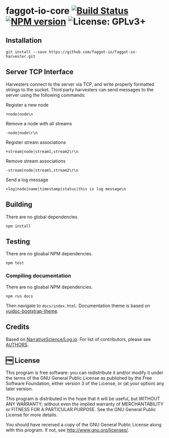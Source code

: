 faggot-io-core [![Build Status](https://travis-ci.org/faggot-io/faggot-io-core.svg)](https://travis-ci.org/faggot-io/faggot-io-core) [![NPM version](https://badge.fury.io/js/faggot-io-core.svg)](http://badge.fury.io/js/faggot-io-core) ![License: GPLv3+](http://img.shields.io/badge/license-GPLv3%2B-brightgreen.svg)
=================================================

## Installation

    git install --save https://github.com/faggot-io/faggot-io-harvester.git

## Server TCP Interface

Harvesters connect to the server via TCP, and write properly formatted strings to the socket.  Third party harvesters can send messages to the server using the following commands:

Register a new node

    +node|node\n

Remove a node with all streams

    -node|node\r\n

Register stream associations

    +stream|node|stream1,stream2\r\n

Remove stream associations

    -stream|node|stream1,stream2\r\n

Send a log message

    +log|node|name|timestamp|status|this is log message\n

## Building

There are no global dependencies

    npm install

## Testing

There are no gloabal NPM dependencies.

    npm test

### Compiling documentation

There are no gloabal NPM dependencies.

    npm run docs

Then navigate to `docs/index.html`. Documentation theme is based on [yuidoc-bootstrap-theme](https://www.npmjs.org/package/yuidoc-bootstrap-theme).

## Credits

Based on [NarrativeScience/Log.io](https://github.com/NarrativeScience/Log.io). For list of contributors, please see [AUTHORS](AUTHORS).

## :free: License

This program is free software: you can redistribute it and/or modify
it under the terms of the GNU General Public License as published by
the Free Software Foundation, either version 3 of the License, or
(at your option) any later version.

This program is distributed in the hope that it will be useful,
but WITHOUT ANY WARRANTY; without even the implied warranty of
MERCHANTABILITY or FITNESS FOR A PARTICULAR PURPOSE.  See the
GNU General Public License for more details.

You should have received a copy of the GNU General Public License
along with this program.  If not, see <http://www.gnu.org/licenses/>.